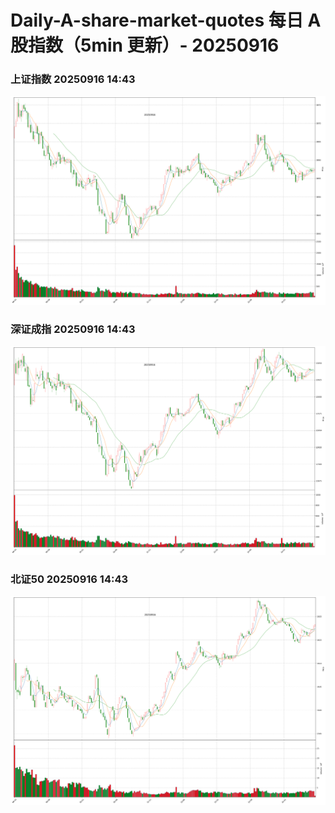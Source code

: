 
# Daily-A-share-market-quotes 每日 A 股指数（5min 更新）- 20250916

### 上证指数 20250916 14:43
![](./fig/2025/9/20250916-sh000001.png)

### 深证成指 20250916 14:43
![](./fig/2025/9/20250916-sz399001.png)

### 北证50 20250916 14:43
![](./fig/2025/9/20250916-bj899050.png)
